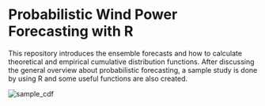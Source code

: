 # Probabilistic Wind Power Forecasting with R

This repository introduces the ensemble forecasts and how to calculate theoretical and empirical cumulative distribution functions. After discussing the general overview about probabilistic forecasting, a sample study is done by using R and some useful functions are also created.

![sample_cdf](/Users/cemozen/Desktop/github/probabilistic-wind-power-forecasting/figures)
